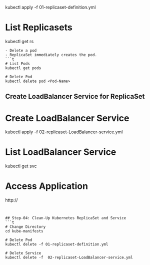 
kubectl apply -f 01-replicaset-definition.yml

# List Replicasets
kubectl get rs
```
- Delete a pod
- ReplicaSet immediately creates the pod. 
```t
# List Pods
kubectl get pods

# Delete Pod
kubectl delete pod <Pod-Name>
```

## Create LoadBalancer Service for ReplicaSet

# Create LoadBalancer Service
kubectl apply -f 02-replicaset-LoadBalancer-service.yml

# List LoadBalancer Service
kubectl get svc

# Access Application
http://<Load-Balancer-Service-IP>
```


## Step-04: Clean-Up Kubernetes ReplicaSet and Service
```t
# Change Directory
cd kube-manifests

# Delete Pod
kubectl delete -f 01-replicaset-definition.yml

# Delete Service
kubectl delete -f  02-replicaset-LoadBalancer-service.yml
```
